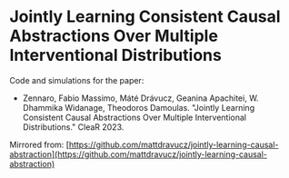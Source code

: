 
#  Jointly Learning Consistent Causal Abstractions Over Multiple Interventional Distributions
Code and simulations for the paper:

- Zennaro, Fabio Massimo, Máté Drávucz, Geanina Apachitei, W. Dhammika Widanage, Theodoros Damoulas. "Jointly Learning Consistent Causal Abstractions Over Multiple Interventional Distributions." CleaR 2023.

Mirrored from: [https://github.com/mattdravucz/jointly-learning-causal-abstraction](https://github.com/mattdravucz/jointly-learning-causal-abstraction)
